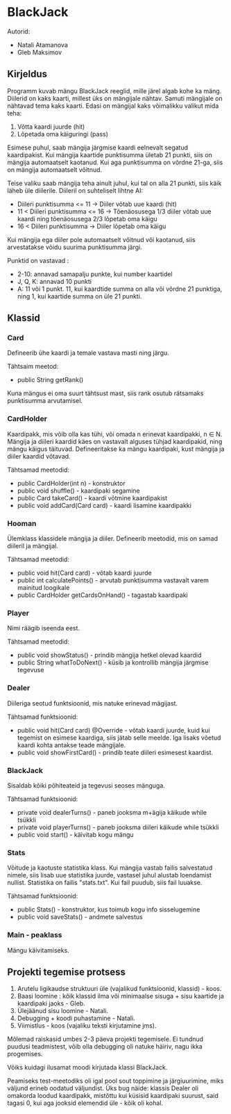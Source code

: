 # BlackJack

Autorid: 
* Natali Atamanova 
* Gleb Maksimov

## Kirjeldus

Programm kuvab mängu BlackJack reeglid, mille järel algab kohe ka mäng. 
Diilerid on kaks kaarti, millest üks on mängijale nähtav. Samuti mängijale on nähtavad tema kaks kaarti.
Edasi on mängijal kaks võimalikku valikut mida teha:
 
 1. Võtta kaardi juurde (hit)
 2. Lõpetada oma käiguringi (pass)
 
 Esimese puhul, saab mängija järgmise kaardi eelnevalt segatud kaardipakist. 
 Kui mängija kaartide punktisumma ületab 21 punkti, siis on mängija automaatselt kaotanud. 
 Kui aga punktisumma on võrdne 21-ga, siis on mängija automaatselt võitnud.
 
 Teise valiku saab mängija teha ainult juhul, kui tal on alla 21 punkti, siis käik läheb üle diilerile.
 Diileril on suhteliselt lihtne AI:
 
 * Diileri punktisumma <= 11 -> Diiler võtab uue kaardi (hit)
 * 11 < Diileri punktisumma <= 16 -> Tõenäosusega 1/3 diiler võtab uue kaardi ning tõenäosusega 2/3 lõpetab oma käigu
 * 16 < Diileri punktisumma -> Diiler lõpetab oma käigu
 
 Kui mängija ega diiler pole automaatselt võitnud või kaotanud, siis arvestatakse võidu suurima punktisumma järgi.
 
Punktid on vastavad :

* 2-10: annavad samapalju punkte, kui number kaartidel
* J, Q, K: annavad 10 punkti
* A: 11 või 1 punkt. 11, kui kaardtide summa on alla või võrdne 21 punktiga, ning 1, kui kaartide summa on üle 21 punkti.

## Klassid

### Card

Defineerib ühe kaardi ja temale vastava masti ning järgu.

Tähtsaim meetod:

* public String getRank()

Kuna mängus ei oma suurt tähtsust mast, siis rank osutub rätsamaks punktisumma arvutamisel.

### CardHolder

Kaardipakk, mis võib olla kas tühi, või omada n erinevat kaardipakki,  n $\in$ N.
Mängija ja diileri kaardid käes on vastavalt alguses tühjad kaardipakid, ning mängu käigus täituvad. 
Defineeritakse ka mängu kaardipaki, kust mängija ja diiler kaardid võtavad.

Tähtsamad meetodid:

* public CardHolder(int n) - konstruktor
* public void shuffle() - kaardipaki segamine
* public Card takeCard() - kaardi võtmine kaardipakist
* public void addCard(Card card) - kaardi lisamine kaardipakki

### Hooman

Ülemklass klassidele mängija ja diiler. Defineerib meetodid, mis on samad diileril ja mängijal.

Tähtsamad meetodid:

* public void hit(Card card) - võtab kaardi juurde
* public int calculatePoints() - arvutab punktisumma vastavalt varem mainitud loogikale
* public CardHolder getCardsOnHand() - tagastab kaardipaki

### Player

Nimi räägib iseenda eest.

Tähtsamad meetodid:

* public void showStatus() - prindib mängija hetkel olevad kaardid
* public String whatToDoNext() - küsib ja kontrollib mängija järgmise tegevuse

### Dealer

Diileriga seotud funktsioonid, mis natuke erinevad mägijast.

Tähtsamad funktsioonid:

* public void hit(Card card) @Override - võtab kaardi juurde, kuid kui tegemist on esimese kaardiga, siis jätab selle meelde. Iga lisaks võetud kaardi kohta antakse teade mängijale.
* public void showFirstCard() - prindib teate diileri esimesest kaardist.

### BlackJack

Sisaldab kõiki põhiteateid ja tegevusi seoses mänguga.

Tähtsamad funktsioonid:

* private void dealerTurns() - paneb jooksma m+ägija käikude while tsükkli
* private void playerTurns() - paneb jooksma diileri käikude while tsükkli
* public void start() - käivitab kogu mängu

### Stats

Võitude ja kaotuste statistika klass. Kui mängija vastab failis salvestatud nimele, siis lisab uue statistika juurde, vastasel juhul alustab loendamist nullist. Statistika on failis "stats.txt". Kui fail puudub, siis fail luuakse.

Tähtsamad funktsioonid:

* public Stats() - konstruktor, kus toimub kogu info sisselugemine
* public void saveStats() - andmete salvestus

### Main - peaklass

Mängu käivitamiseks.

## Projekti tegemise protsess

1. Arutelu ligikaudse struktuuri üle (vajalikud funktsioonid, klassid) - koos.
2. Baasi loomine : kõik klassid ilma või minimaalse sisuga + sisu kaartide ja kaardipaki jaoks - Gleb.
3. Ülejäänud sisu loomine - Natali.
4. Debugging + koodi puhastamine - Natali.
5. Viimistlus - koos (vajaliku teksti kirjutamine jms).

Mõlemad raiskasid umbes 2-3 päeva projekti tegemisele.
Ei tundnud puudusi teadmistest, võib olla debugging oli natuke häiriv, nagu ikka progemises.

Võiks kuidagi ilusamat moodi kirjutada klassi BlackJack.

Peamiseks test-meetodiks oli igal pool sout toppimine ja järgiuurimine, miks väljund erineb oodatud väljundist.
Üks bug näide: klassis Dealer oli omakorda loodud kaardipakk, mistõttu kui küsisid kaardipaki suurust, said tagasi 0, kui aga jooksid elemendid üle - kõik oli kohal.
